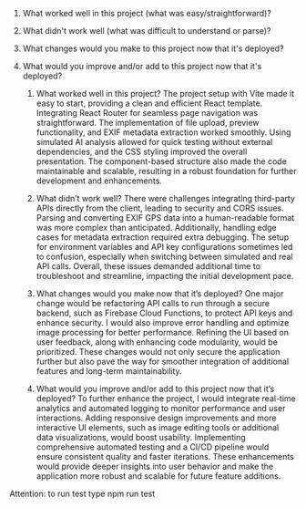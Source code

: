 1) What worked well in this project (what was easy/straightforward)?
2) What didn't work well (what was difficult to understand or parse)?
3) What changes would you make to this project now that it's deployed?
4) What would you improve and/or add to this project now that it's deployed?

	1.	What worked well in this project?
The project setup with Vite made it easy to start, providing a clean and efficient React template. Integrating React Router for seamless page navigation was straightforward. The implementation of file upload, preview functionality, and EXIF metadata extraction worked smoothly. Using simulated AI analysis allowed for quick testing without external dependencies, and the CSS styling improved the overall presentation. The component-based structure also made the code maintainable and scalable, resulting in a robust foundation for further development and enhancements.

	2.	What didn’t work well?
There were challenges integrating third-party APIs directly from the client, leading to security and CORS issues. Parsing and converting EXIF GPS data into a human-readable format was more complex than anticipated. Additionally, handling edge cases for metadata extraction required extra debugging. The setup for environment variables and API key configurations sometimes led to confusion, especially when switching between simulated and real API calls. Overall, these issues demanded additional time to troubleshoot and streamline, impacting the initial development pace.

	3.	What changes would you make now that it’s deployed?
One major change would be refactoring API calls to run through a secure backend, such as Firebase Cloud Functions, to protect API keys and enhance security. I would also improve error handling and optimize image processing for better performance. Refining the UI based on user feedback, along with enhancing code modularity, would be prioritized. These changes would not only secure the application further but also pave the way for smoother integration of additional features and long-term maintainability.

	4.	What would you improve and/or add to this project now that it’s deployed?
To further enhance the project, I would integrate real-time analytics and automated logging to monitor performance and user interactions. Adding responsive design improvements and more interactive UI elements, such as image editing tools or additional data visualizations, would boost usability. Implementing comprehensive automated testing and a CI/CD pipeline would ensure consistent quality and faster iterations. These enhancements would provide deeper insights into user behavior and make the application more robust and scalable for future feature additions.

Attention: to run test type npm run test